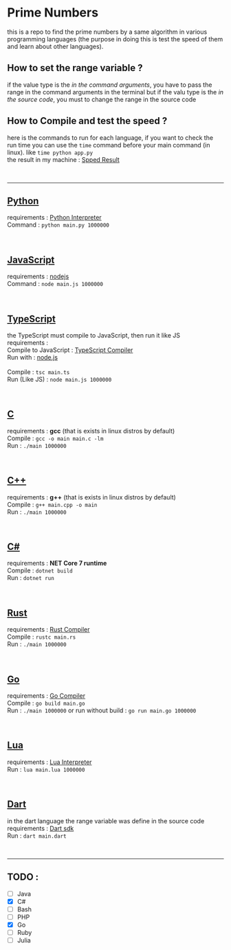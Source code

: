 # Prime Numbers

this is a repo to find the prime numbers by a same algorithm in various programming languages (the purpose in doing this is test the speed of them and learn about other languages).


<!-- ## What is the Algorithm ? -->

## How to set the range variable ?
if the value type is the _in the command arguments_, you have to pass the range in the command arguments in the terminal
but if the valu type is the _in the source code_, you must to change the range in the source code

## How to Compile and test the speed ?
here is the commands to run for each language, if you want to check the run time you can use the `time` command before your main command (in linux). like `time python app.py`  
the result in my machine : [Spped Result](SPEED.md)

<br><hr>

## [Python](https://github.com/AmirAref/PrimeNumbers/tree/master/Python)

requirements : [Python Interpreter](https://python.org)  
Command : `python main.py 1000000`

<br>

## [JavaScript](https://github.com/AmirAref/PrimeNumbers/tree/master/JS)

requirements : [nodejs](https://nodejs.org/en/)  
Command : `node main.js 1000000`

<br>

## [TypeScript](https://github.com/AmirAref/PrimeNumbers/tree/master/TS)
the TypeScript must compile to JavaScript, then run it like JS
<br>
requirements :  
Compile to JavaScript : [TypeScript Compiler](https://www.typescriptlang.org/download)  
Run with : [node.js](https://nodejs.org/en/)  
<br>
Compile : `tsc main.ts`  
Run (Like JS) : `node main.js 1000000`  

<br>

## [C](https://github.com/AmirAref/PrimeNumbers/tree/master/C)

requirements : **gcc** (that is exists in linux distros by default)  
Compile : `gcc -o main main.c -lm`  
Run : `./main 1000000`  

<br>

## [C++](https://github.com/AmirAref/PrimeNumbers/tree/master/C++)

requirements : **g++** (that is exists in linux distros by default)  
Compile : `g++ main.cpp -o main`  
Run : `./main 1000000`  

<br>

## [C#](https://github.com/AmirAref/PrimeNumbers/tree/master/C%23)

requirements : **NET Core 7 runtime**  
Compile : `dotnet build`  
Run : `dotnet run`  

<br>

## [Rust](https://github.com/AmirAref/PrimeNumbers/tree/master/Rust)
requirements : [Rust Compiler](https://www.rust-lang.org/tools/install)  
Compile : `rustc main.rs`  
Run : `./main 1000000`  

<br>

## [Go](https://github.com/AmirAref/PrimeNumbers/tree/master/Go)
requirements : [Go Compiler](https://go.dev/)  
Compile : `go build main.go`  
Run : `./main 1000000`
or run without build : `go run main.go 1000000`  

<br>

## [Lua](https://github.com/AmirAref/PrimeNumbers/tree/master/Lua)
requirements : [Lua Interpreter](https://lua.org)  
Run : `lua main.lua 1000000`  

<br>

## [Dart](https://github.com/AmirAref/PrimeNumbers/tree/master/Dart)
in the dart language the range variable was define in the source code  
requirements : [Dart sdk](https://dart.dev)  
Run : `dart main.dart`  

<br><hr>
## TODO :
 - [ ] Java
 - [x] C#
 - [ ] Bash
 - [ ] PHP
 - [x] Go
 - [ ] Ruby
 - [ ] Julia
